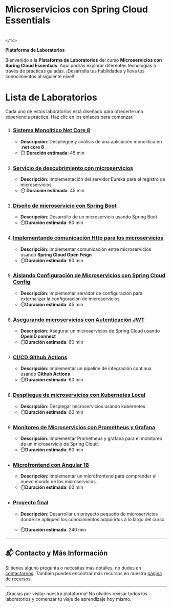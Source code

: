 
# Microservicios con Spring Cloud Essentials<h1>
    </td>
  </tr>
  </tbody>
<table>
</div>

**Plataforma de Laboratorios**

Bienvenido a la **Plataforma de Laboratorios** del curso **Microservicios con Spring Cloud Essentials**. Aquí podrás explorar diferentes tecnologías a través de prácticas guiadas. ¡Desarrolla tus habilidades y lleva tus conocimientos al siguiente nivel!

# Lista de Laboratorios

Cada uno de estos laboratorios está diseñado para ofrecerte una experiencia práctica. Haz clic en los enlaces para comenzar.

01. ### [Sistema Monolítico Net Core 8](./Capitulo1/README.md) <br>
    - **Descripción**: Despliegue y análisis de una aplicación monolítica en **.net core 8**<br>
    - ⏱️ **Duración estimada**: 45 min<br>


02. ### [Servicio de descubrimiento con microservicios](./Capitulo2/README.md)<br>
    - **Descripción**: Implementación del servidor Eureka para el registro de microservicios.<br>
    - ⏱️ **Duración estimada**: 45 min<br>


03. ### [Diseño de microservicio con Spring Boot](./Capitulo3/README.md)<br>
    - **Descripción**: Desarrollo de un microservicio usando Spring Boot <br>
    - ⏱️**Duración estimada**: 60 min

04. ### [Implementando comunicación Http para los microservicios](./Capitulo4/README.md)<br>
    - **Descripción**: Implementar comunicación entre microservicios usando **Spring Cloud Open Feign**<br>
    - ⏱️**Duración estimada**: 60 min
   
05. ### [Aislando Configuración de Microservicios con Spring Cloud Config](./Capitulo5/README.md)<br>
    - **Descripción**: Implementar servidor de configuración para externalizar la configuración de microservicios<br>
    - ⏱️**Duración estimada**: 45 min


06. ### [Asegurando microservicios con Autenticación JWT](./Capitulo6/README.md)<br>
    - **Descripción**: Asegurar un microservicios de Spring Cloud usando **OpenID connect**<br>
    - ⏱️**Duración estimada**: 60 min

07. ### [CI/CD Github Actions](./Capitulo7/README.md)<br>
    - **Descripción**: Implementar un pipeline de integración continua usando **Github Actions**<br>
    - ⏱️**Duración estimada**: 60 min

08. ### [Despliegue de microservicios con Kubernetes Local](./Capitulo8/README.md)<br>
    - **Descripción**: Desplegar microservicios usando kubernetes<br>
    - ⏱️**Duración estimada**: 60 min


09. ### [Monitoreo de Microservicios con Prometheus y Grafana](./Capitulo9/README.md)<br>
    - **Descripción**: Implementar Prometheus y grafana para el monitoreo de un microservicio de Spring Cloud.<br>
    - ⏱️**Duración estimada**: 60 min

- ### [Microfrontend con Angular 18](./Capitulo10/README.md)<br>
    - **Descripción**: Implementar un microfrontend para comprender el nuevo mundo de los microservicios.<br>
    - ⏱️**Duración estimada**: 60 min

- ### [Proyecto final](./Capitulo11/README.md)<br>
    - **Descripción**: Desarrollar un proyecto pequeño de microservicios donde se apliquen los conocimientos adquiridos a lo largo del curso. <br>

    - ⏱️**Duración estimada**: 240 min

---

## 📬 **Contacto y Más Información**

Si tienes alguna pregunta o necesitas más detalles, no dudes en [contactarnos](mailto:soporte@netec.com). También puedes encontrar más recursos en nuestra [página de recursos](https://netec.com).

---

¡Gracias por visitar nuestra plataforma! No olvides revisar todos los laboratorios y comenzar tu viaje de aprendizaje hoy mismo.

